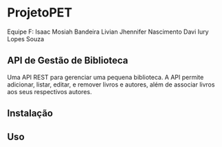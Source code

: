 # ProjetoPET
Equipe F:
  Isaac Mosiah Bandeira
  Livian Jhennifer Nascimento
  Davi Iury Lopes Souza

## API de Gestão de Biblioteca
Uma API REST para gerenciar uma pequena biblioteca. A API permite
adicionar, listar, editar, e remover livros e autores, além de associar livros aos seus respectivos
autores.

## Instalação

## Uso
